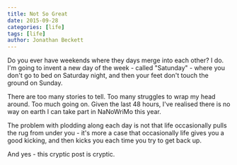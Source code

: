 ```yaml
---
title: Not So Great
date: 2015-09-28
categories: [life]
tags: [life]
author: Jonathan Beckett
---
```


Do you ever have weekends where they days merge into each other? I do. I'm going to invent a new day of the week - called "Satunday" - where you don't go to bed on Saturday night, and then your feet don't touch the ground on Sunday.

There are too many stories to tell. Too many struggles to wrap my head around. Too much going on. Given the last 48 hours, I've realised there is no way on earth I can take part in NaNoWriMo this year.

The problem with plodding along each day is not that life occasionally pulls the rug from under you - it's more a case that occasionally life gives you a good kicking, and then kicks you each time you try to get back up.

And yes - this cryptic post is cryptic.